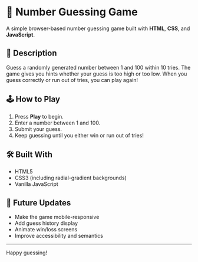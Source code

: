 
# 🎯 Number Guessing Game

A simple browser-based number guessing game built with **HTML**, **CSS**, and **JavaScript**.

## 📜 Description

Guess a randomly generated number between 1 and 100 within 10 tries. The game gives you hints whether your guess is too high or too low. When you guess correctly or run out of tries, you can play again!

## 🕹 How to Play

1. Press **Play** to begin.
2. Enter a number between 1 and 100.
3. Submit your guess.
4. Keep guessing until you either win or run out of tries!

## 🛠 Built With

- HTML5
- CSS3 (including radial-gradient backgrounds)
- Vanilla JavaScript

## 🚀 Future Updates

- Make the game mobile-responsive
- Add guess history display
- Animate win/loss screens
- Improve accessibility and semantics

---

Happy guessing!


